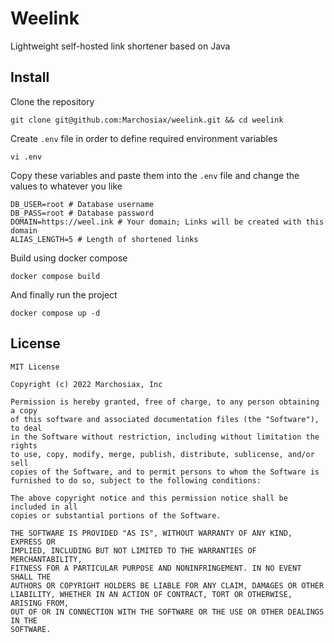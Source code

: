 # Weelink
Lightweight self-hosted link shortener based on Java

## Install
Clone the repository
```shell
git clone git@github.com:Marchosiax/weelink.git && cd weelink
```
Create `.env` file in order to define required environment variables 
```shell
vi .env
```
Copy these variables and paste them into the `.env` file and change
the values to whatever you like
```shell
DB_USER=root # Database username 
DB_PASS=root # Database password
DOMAIN=https://weel.ink # Your domain; Links will be created with this domain
ALIAS_LENGTH=5 # Length of shortened links
```
Build using docker compose
```shell
docker compose build
```
And finally run the project
```shell
docker compose up -d
```
## License
```
MIT License

Copyright (c) 2022 Marchosiax, Inc

Permission is hereby granted, free of charge, to any person obtaining a copy
of this software and associated documentation files (the "Software"), to deal
in the Software without restriction, including without limitation the rights
to use, copy, modify, merge, publish, distribute, sublicense, and/or sell
copies of the Software, and to permit persons to whom the Software is
furnished to do so, subject to the following conditions:

The above copyright notice and this permission notice shall be included in all
copies or substantial portions of the Software.

THE SOFTWARE IS PROVIDED "AS IS", WITHOUT WARRANTY OF ANY KIND, EXPRESS OR
IMPLIED, INCLUDING BUT NOT LIMITED TO THE WARRANTIES OF MERCHANTABILITY,
FITNESS FOR A PARTICULAR PURPOSE AND NONINFRINGEMENT. IN NO EVENT SHALL THE
AUTHORS OR COPYRIGHT HOLDERS BE LIABLE FOR ANY CLAIM, DAMAGES OR OTHER
LIABILITY, WHETHER IN AN ACTION OF CONTRACT, TORT OR OTHERWISE, ARISING FROM,
OUT OF OR IN CONNECTION WITH THE SOFTWARE OR THE USE OR OTHER DEALINGS IN THE
SOFTWARE.
```
